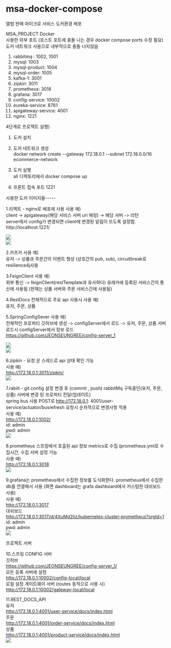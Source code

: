 # msa-docker-compose

앨범 판매 마이크로 서비스 도커환경 배포

MSA_PROJECT Docker <br>
사용한 외부 포트 (호스트 포트에 충돌 나는 경우 docker compose ports 수정 필요) <br>
도커 네트워크 사용으로 내부적으로 충돌 나지않음

1. rabbitmq : 1002, 1001
2. mysql: 1003
3. mysql-product: 1004
4. mysql-order: 1005
5. kafka-1: 3001
6. zipkin: 3011
7. prometheus: 3018
8. grafana: 3017
9. config-service: 10002
10. eureka-service: 8761
11. apigateway-service: 4001
12. nginx: 1221

4단계로 프로젝트 실행)

1. 도커 설치 <br>

2. 도커 네트워크 생성 <br>
docker network create --gateway 172.18.0.1 --subnet 172.18.0.0/16 ecommerce-network <br>

3. 도커 실행 <br>
all 디렉토리에서 docker compose up <br>

4. 프론트 접속 포트 1221 <br>

사용한 도커 이미지들-----

1.리액트 - nginx로 배포에 사용
사용 예) <br>
client -> apigateway(해당 서비스 서버 uri 매칭) -> 해당 서버 -> 리턴 <br>
server에서 config가 변경되면 client에 변경된 알림이 뜨도록 설정함. <br>
http://localhost:1221/

<img src="https://github.com/JEONSEUNGREE/msa-docker-compose/blob/main/img/2.png"> <br>
<img src="https://github.com/JEONSEUNGREE/msa-docker-compose/blob/main/img/9.png">

2.카프카 사용 예) <br>
유저 -> 상품과 주문간의 이벤트 형성 (상호간의 pub, sub), circuitbreak로 resilience4j사용 <br>

3.FeignClient 사용 예) <br>
외부 통신 -> feignClient(restTemplate과 유사하다) 유레카에 등록된 서비스간의 통신에 사용됨 (현재는 상품 서버와 주문 서비스간에 사용됨) <br>

4.RestDocs 전체적으로 주요 api 사용시 사용 예) <br>
유저, 주문, 상품<br>

5.SpringConfigSever 사용 예) <br>
전체적인 프로퍼티 깃허브에 생성 -> configServer에서 로드 -> 유저, 주문, 상품 서버 로드시 configServer에서 정보 로드 <br>
https://github.com/JEONSEUNGREE/config-server_1 <br>

<img src="https://github.com/JEONSEUNGREE/msa-docker-compose/blob/main/img/6.png"> <br>
<img src="https://github.com/JEONSEUNGREE/msa-docker-compose/blob/main/img/7.png">

6.zipkin - 요청 온 스레드로 api 상태 확인 가능 <br>
사용 예) <br>
http://172.18.0.1:3011/zipkin/ <br>
<img src="https://github.com/JEONSEUNGREE/msa-docker-compose/blob/main/img/4.png"> <br>

7.rabiit - git config 설정 변경 후 (commit , push) rabbitMq 구독중인(유저, 주문, 상품) 서버에 변경 된 프로퍼티 전달(업데이트) <br>
spring bus 사용 POST로 http://172.18.0.1: 4001/user-service/actuator/busrefresh 요청시 순차적으로 변경사항 적용 <br>
사용 예) <br>
http://172.18.0.1:1002/ <br>
id: admin <br>
pwd: admin <br>
<img src="https://github.com/JEONSEUNGREE/msa-docker-compose/blob/main/img/5.png"> <br>

8.prometheus 스프링에서 호출된 api 정보 metrics로 수집 (prometheus.yml로 수집시간, 수집 서버 설정 가능 <br>
사용 예) <br>
http://172.18.0.1:3018 <br> 
<img src="https://github.com/JEONSEUNGREE/msa-docker-compose/blob/main/img/10.png"> <br>

9.grafana는 prometheus에서 수집한 정보를 도식화한다. prometheus에서 수집한 db를 연결해서 사용 (화면 dashboard는 grafa dashboard에서 커스텀한 대쉬보드 사용) <br>
사용 예) <br>
http://172.18.0.1:3017 <br>
대쉬보드 <br>
http://172.18.0.1:3017/d/4XuMd2Iiz/kubernetes-cluster-prometheus?orgId=1 <br>
id: admin <br>
pwd: admin <br>
<img src="https://github.com/JEONSEUNGREE/msa-docker-compose/blob/main/img/3.png"> <br>

프로젝트 서버 <br>

10.스프링 CONFIG 서버 <br>
깃허브 <br>
https://github.com/JEONSEUNGREE/config-server_1/ <br>
모든 등록 서버에 설정 <br>
http://172.18.0.1:10002/config-local/local <br>
로컬 설정 게이트웨이 서버 (routes 동적으로 사용 시) <br>
http://172.18.0.1:10002/gateway-local/local <br>

11.REST_DOCS_API <br>
유저 <br>
http://172.18.0.1:4001/user-service/docs/index.html <br>
주문 <br>
http://172.18.0.1:4001/order-service/docs/index.html<br>
상품 <br>
http://172.18.0.1:4001/product-service/docs/index.html <br>
<img src="https://github.com/JEONSEUNGREE/msa-docker-compose/blob/main/img/8.png"> <br>

<!-- 
9
카프카와 주키퍼 간략 설명
10
프로듀서 : 카프카와 통신하면서 메시지를 보내는 역할
11
컨슈머 : 카프카와 통신하면서 메시지를 가져오는 역할
12
주키퍼 : 컨슈머와 통신, 카프카의 메타데이터 정보를 저장, 카프카의 상태관리 등 목적으로 이용
13
주키퍼는 클러스터가 과반수이상 다운되면 서비스 중지됨
14
ex) 총 3대 -> 2대 다운시 서비스 중지
15
    총 3대 -> 1대 다운시 서비스 유지
16
 -->
